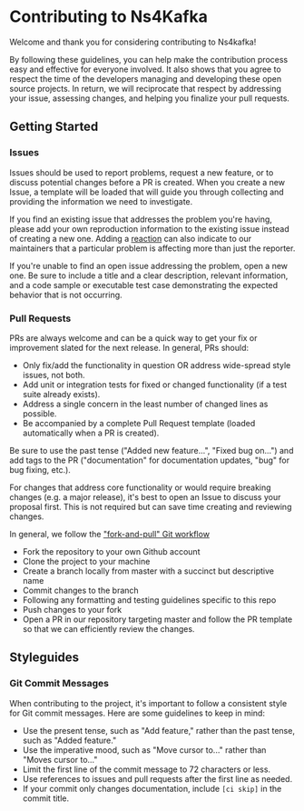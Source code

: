 # Contributing to Ns4Kafka

Welcome and thank you for considering contributing to Ns4kafka!

By following these guidelines, you can help make the contribution process easy and effective for everyone involved. It also shows that you agree to respect the time of the developers managing and developing these open source projects. In return, we will reciprocate that respect by addressing your issue, assessing changes, and helping you finalize your pull requests.

## Getting Started

### Issues

Issues should be used to report problems, request a new feature, or to discuss potential changes before a PR is created. When you create a new Issue, a template will be loaded that will guide you through collecting and providing the information we need to investigate.

If you find an existing issue that addresses the problem you're having, please add your own reproduction information to the existing issue instead of creating a new one. Adding a [reaction](https://github.blog/2016-03-10-add-reactions-to-pull-requests-issues-and-comments/) can also indicate to our maintainers that a particular problem is affecting more than just the reporter.

If you're unable to find an open issue addressing the problem, open a new one. Be sure to include a title and a clear description, relevant information, and a code sample or executable test case demonstrating the expected behavior that is not occurring.

### Pull Requests

PRs are always welcome and can be a quick way to get your fix or improvement slated for the next release. In general, PRs should:

- Only fix/add the functionality in question OR address wide-spread style issues, not both.
- Add unit or integration tests for fixed or changed functionality (if a test suite already exists).
- Address a single concern in the least number of changed lines as possible.
- Be accompanied by a complete Pull Request template (loaded automatically when a PR is created).

Be sure to use the past tense ("Added new feature...", "Fixed bug on...") and add tags to the PR ("documentation" for documentation updates, "bug" for bug fixing, etc.).

For changes that address core functionality or would require breaking changes (e.g. a major release), it's best to open an Issue to discuss your proposal first. This is not required but can save time creating and reviewing changes.

In general, we follow the ["fork-and-pull" Git workflow](https://github.com/susam/gitpr)

- Fork the repository to your own Github account
- Clone the project to your machine
- Create a branch locally from master with a succinct but descriptive name
- Commit changes to the branch
- Following any formatting and testing guidelines specific to this repo
- Push changes to your fork
- Open a PR in our repository targeting master and follow the PR template so that we can efficiently review the changes.

## Styleguides

### Git Commit Messages

When contributing to the project, it's important to follow a consistent style for Git commit messages. Here are some guidelines to keep in mind:

- Use the present tense, such as "Add feature," rather than the past tense, such as "Added feature."
- Use the imperative mood, such as "Move cursor to..." rather than "Moves cursor to..."
- Limit the first line of the commit message to 72 characters or less.
- Use references to issues and pull requests after the first line as needed.
- If your commit only changes documentation, include `[ci skip]` in the commit title.
